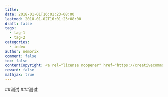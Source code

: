 ```yaml
---
title: 
date: 2018-01-01T16:01:23+08:00
lastmod: 2018-01-02T16:01:23+08:00
draft: false
tags:
  - tag-1
  - tag-2
categories:
  - index
author: nemorix
comment: false
toc: false
contentCopyright: <a rel="license noopener" href="https://creativecommons.org/licenses/by-nc-nd/4.0/" target="_blank">CC BY-NC-ND 4.0</a>
reward: false
mathjax: true
---
```


##测试
###测试